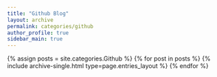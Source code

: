 ```yaml
---
title: "Github Blog"
layout: archive
permalink: categories/github
author_profile: true
sidebar_main: true
---
```



{% assign posts = site.categories.Github %}
{% for post in posts %} {% include archive-single.html type=page.entries_layout %} {% endfor %}
